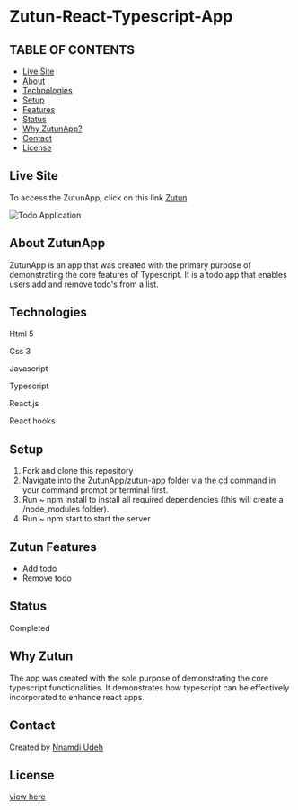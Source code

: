 # Zutun-React-Typescript-App
## TABLE OF CONTENTS
* [Live Site](#Live-Site)
* [About](#About-Zutun)
* [Technologies](#Technologies)
* [Setup](#Setup)
* [Features](#Zutun-Features)
* [Status](#Status)
* [Why ZutunApp?](#Why-Zutun)
* [Contact](#Contact)
* [License](#License)

## Live Site
To access the ZutunApp, click on this link [Zutun](https://zutunapp.web.app/)

![Todo Application](https://i.ibb.co/YDSxRfV/Screenshot-32.png)

## About ZutunApp
ZutunApp is an app that was created with the primary purpose of demonstrating the core features of Typescript. It is a todo app that enables users add and remove todo's from a list.

## Technologies
Html 5

Css 3

Javascript

Typescript

React.js

React hooks

## Setup
1. Fork and clone this repository
2. Navigate into the ZutunApp/zutun-app folder via the cd command in your command prompt or terminal first.
3. Run ~ npm install to install all required dependencies (this will create a /node_modules folder).
4. Run ~ npm start to start the server

## Zutun Features
- Add todo
- Remove todo

## Status 
Completed


## Why Zutun
The app was created with the sole purpose of demonstrating the core typescript functionalities. It demonstrates how typescript can be effectively incorporated to enhance react apps.

## Contact
Created by [Nnamdi Udeh](http://www.linkedin.com/in/nnamdi-udeh-630a33185)

## License
[view here](License.txt)
